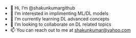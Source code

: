 - 👋 Hi, I’m @shakunkumargithub
- 👀 I’m interested in implimenting ML/DL models
- 🌱 I’m currently learning DL advanced concepts
- 💞️ I’m looking to collaborate on DL related topics
- 📫 You can reach out to me at shakunkumar@yahoo.com

<!---
shakunkumargithub/shakunkumargithub is a ✨ special ✨ repository because its `README.md` (this file) appears on your GitHub profile.
You can click the Preview link to take a look at your changes.
--->
